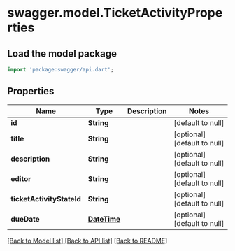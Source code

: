 # swagger.model.TicketActivityProperties

## Load the model package
```dart
import 'package:swagger/api.dart';
```

## Properties
Name | Type | Description | Notes
------------ | ------------- | ------------- | -------------
**id** | **String** |  | [default to null]
**title** | **String** |  | [optional] [default to null]
**description** | **String** |  | [optional] [default to null]
**editor** | **String** |  | [optional] [default to null]
**ticketActivityStateId** | **String** |  | [optional] [default to null]
**dueDate** | [**DateTime**](DateTime.md) |  | [optional] [default to null]

[[Back to Model list]](../README.md#documentation-for-models) [[Back to API list]](../README.md#documentation-for-api-endpoints) [[Back to README]](../README.md)

